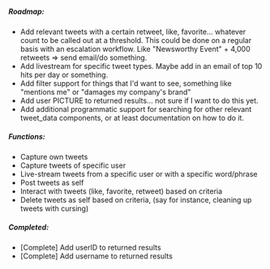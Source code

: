 ##### Roadmap:

- Add relevant tweets with a certain retweet, like, favorite... whatever 
count to be called out at a threshold. This could be done on a regular basis with 
an escalation workflow. Like "Newsworthy Event" + 4,000 retweets => send 
email/do something.
- Add livestream for specific tweet types. Maybe add in an email of top 10 hits 
per day or something.
- Add filter support for things that I'd want to see, something like "mentions me" 
or "damages my company's brand"
- Add user PICTURE to returned results... not sure if I want to do this yet.
- Add additional programmatic support for searching for other relevant tweet_data 
components, or at least documentation on how to do it.

##### Functions:

- Capture own tweets
- Capture tweets of specific user
- Live-stream tweets from a specific user or with a specific word/phrase
- Post tweets as self
- Interact with tweets (like, favorite, retweet) based on criteria
- Delete tweets as self based on criteria, (say for instance, cleaning up 
tweets with cursing)

##### Completed:

- [Complete] Add userID to returned results
- [Complete] Add username to returned results
